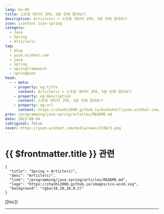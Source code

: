 ```yaml
---
lang: ko-KR
title: 스프링 데이터 JPA, 5분 만에 알아보기
description: Article(s) > 스프링 데이터 JPA, 5분 만에 알아보기
icon: iconfont icon-spring
category: 
  - Java
  - Spring
  - Article(s)
tag: 
  - blog
  - yozm.wishket.com
  - java
  - spring
  - springframework
  - springboot
head:
  - - meta:
    - property: og:title
      content: Article(s) > 스프링 데이터 JPA, 5분 만에 알아보기
    - property: og:description
      content: 스프링 데이터 JPA, 5분 만에 알아보기
    - property: og:url
      content: https://chanhi2000.github.io/bookshelf/yozm.wishket.com/2160.html
prev: /programming/java-spring/articles/README.md
date: 2023-08-04
isOriginal: false
cover: https://yozm.wishket.com/media/news/2160/5.png
---
```


# {{ $frontmatter.title }} 관련

```component VPCard
{
  "title": "Spring > Article(s)",
  "desc": "Article(s)",
  "link": "/programming/java-spring/articles/README.md",
  "logo": "https://chanhi2000.github.io/images/ico-wind.svg",
  "background": "rgba(10,10,10,0.2)"
}
```

[[toc]]

---

<SiteInfo
  name="스프링 데이터 JPA, 5분 만에 알아보기 | 요즘IT"
  desc="스프링 데이터 JPA를 알려면 먼저 SQL을 몰라도 데이터베이스를 조작할 수 있게 해주는 편리한 도구인 ORM 개념을 알아야 합니다. 그러고 나서 JPA를 알아야 비로소 스프링 데이터 JPA를 알 수 있습니다. ORM은 SQL 공부 를 한 적이 있다면 그 편리함을 더 크게 느낄수 있는 도구인데요, 스프링 부트의 ORM 기술 표준인 스프링 JPA와 이를 구현하기 위한 하이버네이트를 사용해서 차례대로 알아보겠습니다."
  url="https://yozm.wishket.com/magazine/detail/2160/"
  logo="https://yozm.wishket.com/static/renewal/img/global/gnb_yozmit.svg"
  preview="https://yozm.wishket.com/media/news/2160/5.png"/>

<!-- TODO: 작성 -->

